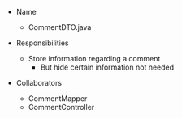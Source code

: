 * Name
    * CommentDTO.java

* Responsibilities
    * Store information regarding a comment
        * But hide certain information not needed

* Collaborators
    * CommentMapper
    * CommentController